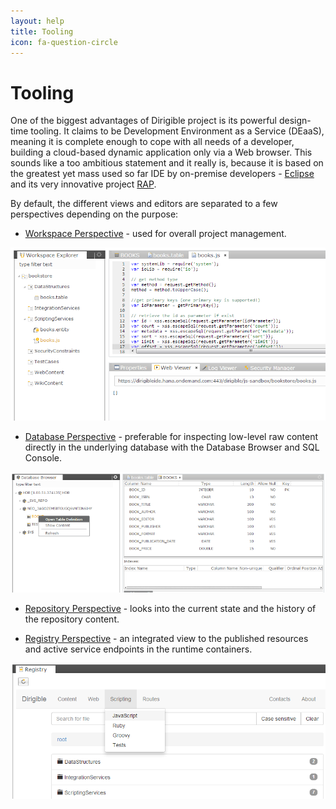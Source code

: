 ```yaml
---
layout: help
title: Tooling
icon: fa-question-circle
---
```


Tooling
===

One of the biggest advantages of Dirigible project is its powerful design-time tooling. It claims to be Development Environment as a Service (DEaaS), meaning it is complete enough to cope with all needs of a developer, building a cloud-based dynamic application only via a Web browser.
This sounds like a too ambitious statement and it really is, because it is based on the greatest yet mass used so far IDE by on-premise developers - [Eclipse](http://www.eclipse.org) and its very innovative project [RAP](http://eclipse.org/rap/).

By default, the different views and editors are separated to a few perspectives depending on the purpose:

* [Workspace Perspective](workspace_perspective.html) - used for overall project management.

![Entity Service Test](../samples/bookstore/22_books_entity_service_test.png)

* [Database Perspective](database_perspective.html) - preferable for inspecting low-level raw content directly in the underlying database with the Database Browser and SQL Console.

![DB Table Definition](../samples/bookstore/15_books_db_table_def.png)

* [Repository Perspective](repository_perspective.html) - looks into the current state and the history of the repository content.

* [Registry Perspective](registry.html) - an integrated view to the published resources and active service endpoints in the runtime containers.

![Entity Service Registry](../samples/bookstore/24_books_entity_service_registry_1.png)
